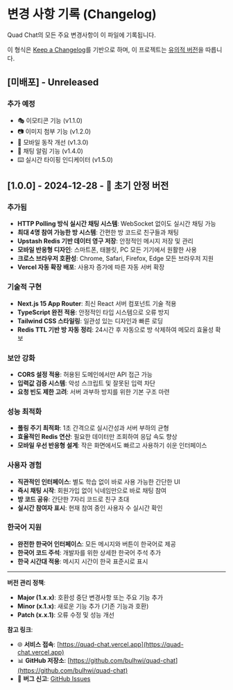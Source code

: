# 변경 사항 기록 (Changelog)

Quad Chat의 모든 주요 변경사항이 이 파일에 기록됩니다.

이 형식은 [Keep a Changelog](https://keepachangelog.com/ko/1.0.0/)를 기반으로 하며,
이 프로젝트는 [유의적 버전](https://semver.org/lang/ko/)을 따릅니다.

## [미배포] - Unreleased

### 추가 예정
- 🎭 이모티콘 기능 (v1.1.0)
- 📷 이미지 첨부 기능 (v1.2.0)
- 📱 모바일 동작 개선 (v1.3.0)
- 🔔 채팅 알림 기능 (v1.4.0)
- ⌨️ 실시간 타이핑 인디케이터 (v1.5.0)

## [1.0.0] - 2024-12-28 - 🚀 초기 안정 버전

### 추가됨
- **HTTP Polling 방식 실시간 채팅 시스템**: WebSocket 없이도 실시간 채팅 가능
- **최대 4명 참여 가능한 방 시스템**: 간편한 방 코드로 친구들과 채팅
- **Upstash Redis 기반 데이터 영구 저장**: 안정적인 메시지 저장 및 관리
- **모바일 반응형 디자인**: 스마트폰, 태블릿, PC 모든 기기에서 원활한 사용
- **크로스 브라우저 호환성**: Chrome, Safari, Firefox, Edge 모든 브라우저 지원
- **Vercel 자동 확장 배포**: 사용자 증가에 따른 자동 서버 확장

### 기술적 구현
- **Next.js 15 App Router**: 최신 React 서버 컴포넌트 기술 적용
- **TypeScript 완전 적용**: 안정적인 타입 시스템으로 오류 방지
- **Tailwind CSS 스타일링**: 일관성 있는 디자인과 빠른 로딩
- **Redis TTL 기반 방 자동 정리**: 24시간 후 자동으로 방 삭제하여 메모리 효율성 확보

### 보안 강화
- **CORS 설정 적용**: 허용된 도메인에서만 API 접근 가능
- **입력값 검증 시스템**: 악성 스크립트 및 잘못된 입력 차단
- **요청 빈도 제한 고려**: 서버 과부하 방지를 위한 기본 구조 마련

### 성능 최적화
- **폴링 주기 최적화**: 1초 간격으로 실시간성과 서버 부하의 균형
- **효율적인 Redis 연산**: 필요한 데이터만 조회하여 응답 속도 향상
- **모바일 우선 반응형 설계**: 작은 화면에서도 빠르고 사용하기 쉬운 인터페이스

### 사용자 경험
- **직관적인 인터페이스**: 별도 학습 없이 바로 사용 가능한 간단한 UI
- **즉시 채팅 시작**: 회원가입 없이 닉네임만으로 바로 채팅 참여
- **방 코드 공유**: 간단한 7자리 코드로 친구 초대
- **실시간 참여자 표시**: 현재 참여 중인 사용자 수 실시간 확인

### 한국어 지원
- **완전한 한국어 인터페이스**: 모든 메시지와 버튼이 한국어로 제공
- **한국어 코드 주석**: 개발자를 위한 상세한 한국어 주석 추가
- **한국 시간대 적용**: 메시지 시간이 한국 표준시로 표시

---

**버전 관리 정책**:
- **Major (1.x.x)**: 호환성 중단 변경사항 또는 주요 기능 추가
- **Minor (x.1.x)**: 새로운 기능 추가 (기존 기능과 호환)
- **Patch (x.x.1)**: 오류 수정 및 성능 개선

**참고 링크**:
- 🌐 **서비스 접속**: [https://quad-chat.vercel.app](https://quad-chat.vercel.app)
- 📊 **GitHub 저장소**: [https://github.com/bulhwi/quad-chat](https://github.com/bulhwi/quad-chat)
- 🐛 **버그 신고**: [GitHub Issues](https://github.com/bulhwi/quad-chat/issues)